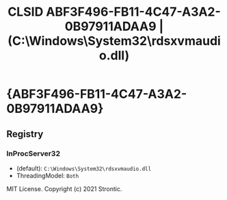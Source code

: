 ﻿---
title: "CLSID ABF3F496-FB11-4C47-A3A2-0B97911ADAA9 | (C:\\Windows\\System32\\rdsxvmaudio.dll)"
excerpt: What is COM-Object CLSID ABF3F496-FB11-4C47-A3A2-0B97911ADAA9?
---

# {ABF3F496-FB11-4C47-A3A2-0B97911ADAA9}


## Registry


### InProcServer32

* (default): `C:\Windows\System32\rdsxvmaudio.dll`
* ThreadingModel: `Both`

MIT License. Copyright (c) 2021 Strontic.


